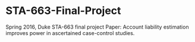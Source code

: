 # STA-663-Final-Project
Spring 2016, Duke STA-663 final project
Paper: Account liability estimation improves power in ascertained case-control studies. 
